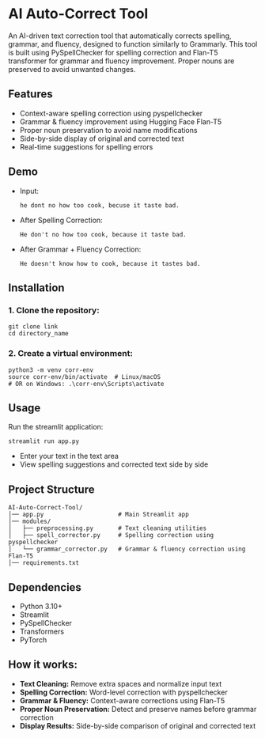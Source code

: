 # AI Auto-Correct Tool

An AI-driven text correction tool that automatically corrects spelling, grammar, and fluency, designed to function similarly to Grammarly. This tool is built using PySpellChecker for spelling correction and Flan-T5 transformer for grammar and fluency improvement. Proper nouns are preserved to avoid unwanted changes.

## Features 
- Context-aware spelling correction using pyspellchecker
- Grammar & fluency improvement using Hugging Face Flan-T5
- Proper noun preservation to avoid name modifications
- Side-by-side display of original and corrected text
- Real-time suggestions for spelling errors

## Demo
- Input:
  
  ```text
  he dont no how too cook, becuse it taste bad.
  ```
- After Spelling Correction:
  
  ```text
  He don't no how too cook, because it taste bad.
  ```
- After Grammar + Fluency Correction:

  ```text
  He doesn't know how to cook, because it tastes bad.
  ```
## Installation

### 1. Clone the repository:

```text
git clone link
cd directory_name
```

### 2. Create a virtual environment:

```text
python3 -m venv corr-env
source corr-env/bin/activate  # Linux/macOS
# OR on Windows: .\corr-env\Scripts\activate
```

## Usage

Run the streamlit application: 

```text
streamlit run app.py
```
- Enter your text in the text area
- View spelling suggestions and corrected text side by side

## Project Structure

```text
AI-Auto-Correct-Tool/
│── app.py                     # Main Streamlit app
│── modules/
│   ├── preprocessing.py       # Text cleaning utilities
│   ├── spell_corrector.py     # Spelling correction using pyspellchecker
│   └── grammar_corrector.py   # Grammar & fluency correction using Flan-T5
│── requirements.txt
```
## Dependencies

- Python 3.10+
- Streamlit
- PySpellChecker
- Transformers
- PyTorch

## How it works: 

- **Text Cleaning:** Remove extra spaces and normalize input text
- **Spelling Correction:** Word-level correction with pyspellchecker
- **Grammar & Fluency:** Context-aware corrections using Flan-T5
- **Proper Noun Preservation:** Detect and preserve names before grammar correction
- **Display Results:** Side-by-side comparison of original and corrected text
